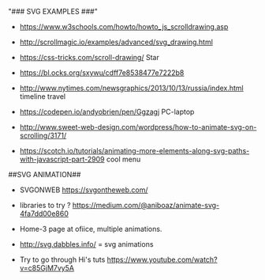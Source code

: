 "### SVG EXAMPLES ###" 

- https://www.w3schools.com/howto/howto_js_scrolldrawing.asp
- http://scrollmagic.io/examples/advanced/svg_drawing.html
- https://css-tricks.com/scroll-drawing/ Star
- https://bl.ocks.org/sxywu/cdff7e8538477e7222b8
- http://www.nytimes.com/newsgraphics/2013/10/13/russia/index.html timeline travel
- https://codepen.io/andyobrien/pen/Ggzagj PC-laptop

- http://www.sweet-web-design.com/wordpress/how-to-animate-svg-on-scrolling/3171/
- https://scotch.io/tutorials/animating-more-elements-along-svg-paths-with-javascript-part-2909 cool menu

##SVG ANIMATION##
 
- SVGONWEB https://svgontheweb.com/
- libraries to try ? https://medium.com/@aniboaz/animate-svg-4fa7dd00e860

- Home-3 page at ofiice, multiple animations.

- http://svg.dabbles.info/ = svg animations

- Try to go through Hi's tuts https://www.youtube.com/watch?v=c85GjM7vy5A
